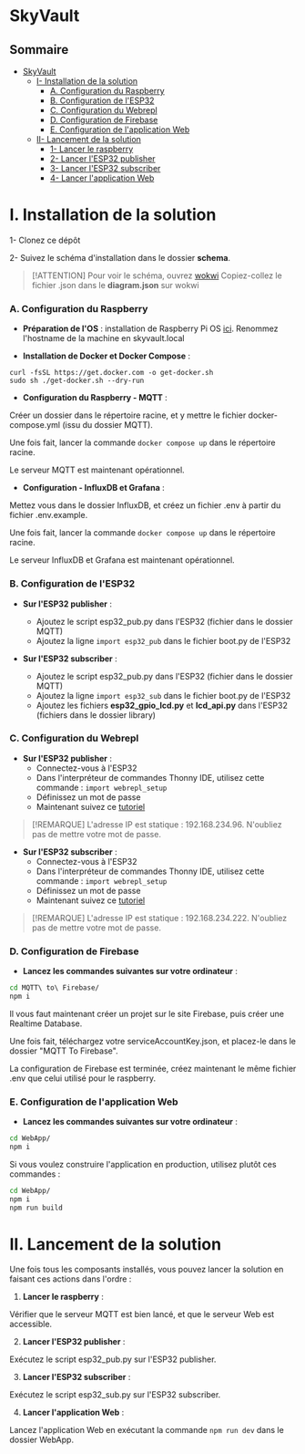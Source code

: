 # SkyVault

## Sommaire

- [SkyVault](#SkyVault)
  - [I- Installation de la solution](#i-installation-de-la-solution)
    - [A. Configuration du Raspberry](#a-configuration-du-raspberry)
    - [B. Configuration de l'ESP32](#b-configuration-de-lesp32)
    - [C. Configuration du Webrepl](#c-configuration-du-webrepl)
    - [D. Configuration de Firebase](#d-configuration-de-firebase)
    - [E. Configuration de l'application Web](#e-configuration-de-lapplication-web)
  - [II- Lancement de la solution](#ii-lancement-de-la-solution)
    - [1- Lancer le raspberry](#1-lancer-le-raspberry)
    - [2- Lancer l'ESP32 publisher](#2-lancer-lesp32-publisher)
    - [3- Lancer l'ESP32 subscriber](#3-lancer-lesp32-subscriber)
    - [4- Lancer l'application Web](#4-lancer-lapplication-web)

# I. Installation de la solution

1- Clonez ce dépôt

2- Suivez le schéma d'installation dans le dossier **schema**.

> [!ATTENTION]
> Pour voir le schéma, ouvrez [wokwi](https://wokwi.com/projects/305568836183130690)
> Copiez-collez le fichier .json dans le **diagram.json** sur wokwi

### A. Configuration du Raspberry

- **Préparation de l'OS** : installation de Raspberry Pi OS [ici](https://www.raspberrypi.com/software/). Renommez l'hostname de la machine en skyvault.local

- **Installation de Docker et Docker Compose** :

```
curl -fsSL https://get.docker.com -o get-docker.sh
sudo sh ./get-docker.sh --dry-run
```

- **Configuration du Raspberry - MQTT** :

Créer un dossier dans le répertoire racine, et y mettre le fichier docker-compose.yml (issu du dossier MQTT).

Une fois fait, lancer la commande `docker compose up` dans le répertoire racine.

Le serveur MQTT est maintenant opérationnel.

- **Configuration - InfluxDB et Grafana** :

Mettez vous dans le dossier InfluxDB, et créez un fichier .env à partir du fichier .env.example.

Une fois fait, lancer la commande `docker compose up` dans le répertoire racine.

Le serveur InfluxDB et Grafana est maintenant opérationnel.

### B. Configuration de l'ESP32

- **Sur l'ESP32 publisher** :

  - Ajoutez le script esp32_pub.py dans l'ESP32 (fichier dans le dossier MQTT)
  - Ajoutez la ligne `import esp32_pub` dans le fichier boot.py de l'ESP32

- **Sur l'ESP32 subscriber** :
  - Ajoutez le script esp32_pub.py dans l'ESP32 (fichier dans le dossier MQTT)
  - Ajoutez la ligne `import esp32_sub` dans le fichier boot.py de l'ESP32
  - Ajoutez les fichiers **esp32_gpio_lcd.py** et **lcd_api.py** dans l'ESP32 (fichiers dans le dossier library)

### C. Configuration du Webrepl

- **Sur l'ESP32 publisher** :
  - Connectez-vous à l'ESP32
  - Dans l'interpréteur de commandes Thonny IDE, utilisez cette commande : `import webrepl_setup`
  - Définissez un mot de passe
  - Maintenant suivez ce [tutoriel](https://bhave.sh/micropython-webrepl-thonny/)

> [!REMARQUE]
> L'adresse IP est statique : 192.168.234.96.
> N'oubliez pas de mettre votre mot de passe.

- **Sur l'ESP32 subscriber** :
  - Connectez-vous à l'ESP32
  - Dans l'interpréteur de commandes Thonny IDE, utilisez cette commande : `import webrepl_setup`
  - Définissez un mot de passe
  - Maintenant suivez ce [tutoriel](https://bhave.sh/micropython-webrepl-thonny/)

> [!REMARQUE]
> L'adresse IP est statique : 192.168.234.222.
> N'oubliez pas de mettre votre mot de passe.

### D. Configuration de Firebase

- **Lancez les commandes suivantes sur votre ordinateur** :

```bash
cd MQTT\ to\ Firebase/
npm i
```

Il vous faut maintenant créer un projet sur le site Firebase, puis créer une Realtime Database.

Une fois fait, téléchargez votre serviceAccountKey.json, et placez-le dans le dossier "MQTT To Firebase".

La configuration de Firebase est terminée, créez maintenant le même fichier .env que celui utilisé pour le raspberry.

### E. Configuration de l'application Web

- **Lancez les commandes suivantes sur votre ordinateur** :

```bash
cd WebApp/
npm i
```

Si vous voulez construire l'application en production, utilisez plutôt ces commandes :

```bash
cd WebApp/
npm i
npm run build
```

# II. Lancement de la solution

Une fois tous les composants installés, vous pouvez lancer la solution en faisant ces actions dans l'ordre :

1. **Lancer le raspberry** :

Vérifier que le serveur MQTT est bien lancé, et que le serveur Web est accessible.

2. **Lancer l'ESP32 publisher** :

Exécutez le script esp32_pub.py sur l'ESP32 publisher.

3. **Lancer l'ESP32 subscriber** :

Exécutez le script esp32_sub.py sur l'ESP32 subscriber.

4. **Lancer l'application Web** :

Lancez l'application Web en exécutant la commande `npm run dev` dans le dossier WebApp.
